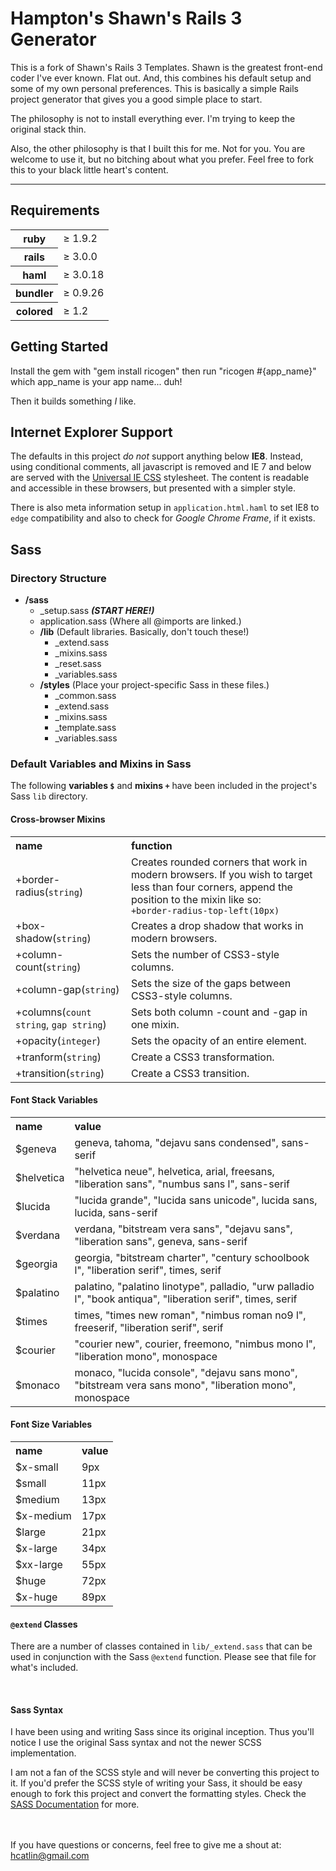 # Hampton's Shawn's Rails 3 Generator

This is a fork of Shawn's Rails 3 Templates. Shawn is the greatest front-end coder I've ever known.
Flat out. And, this combines his default setup and some of my own personal preferences. This is basically
a simple Rails project generator that gives you a good simple place to start.

The philosophy is not to install everything ever. I'm trying to keep the original stack thin.

Also, the other philosophy is that I built this for me. Not for you. You are welcome to use it,
but no bitching about what you prefer. Feel free to fork this to your black little heart's content.

***

## Requirements
<table>
  <tr>
    <th>ruby</th>
    <td>&ge; 1.9.2</td>
  </tr>
  <tr>
    <th>rails</th>
    <td>&ge; 3.0.0</td>
  </tr>
  <tr>
    <th>haml</th>
    <td>&ge; 3.0.18</td>
  </tr>
  <tr>
    <th>bundler</th>
    <td>&ge; 0.9.26</td>
  </tr>
  <tr>
    <th>colored</th>
    <td>&ge; 1.2</td>
  </tr>
</table>

## Getting Started

Install the gem with "gem install ricogen" then run "ricogen #{app_name}" which app_name is your app name... duh!

Then it builds something *I* like.

## Internet Explorer Support

The defaults in this project _do not_ support anything below **IE8**. Instead, using conditional
comments, all javascript is removed and IE 7 and below are served with the [Universal IE CSS](http://code.google.com/p/universal-ie6-css/)
stylesheet. The content is readable and accessible in these browsers, but presented with a simpler style.

There is also meta information setup in `application.html.haml` to set IE8 to `edge` compatibility and also to check for _Google Chrome Frame_,
if it exists.

## Sass

### Directory Structure
  * **/sass**
    * \_setup.sass **_(START HERE!)_**
    * application.sass (Where all @imports are linked.)
    * **/lib** (Default libraries. Basically, don't touch these!)
        * \_extend.sass
        * \_mixins.sass
        * \_reset.sass
        * \_variables.sass
    * **/styles** (Place your project-specific Sass in these files.)
       * \_common.sass
       * \_extend.sass
       * \_mixins.sass
       * \_template.sass
       * \_variables.sass


### Default Variables and Mixins in Sass

The following **variables `$`** and **mixins `+`** have been included in the project's Sass `lib` directory.

#### Cross-browser Mixins

<table>
  <tr>
    <th align="left">name</th>
    <th align="left">function</th>
  </tr>

  <tr>
    <td>+border-radius(<code>string</code>)</td>
    <td>
      Creates rounded corners that work in modern browsers.
      If you wish to target less than four corners, append the position to the mixin like so:
      <br>
      <code>+border-radius-top-left(10px)</code>
    </td>
  </tr>

  <tr>
    <td>+box-shadow(<code>string</code>)</td>
    <td>Creates a drop shadow that works in modern browsers.</td>
  </tr>

  <tr>
    <td>+column-count(<code>string</code>)</td>
    <td>Sets the number of CSS3-style columns.</td>
  </tr>

  <tr>
    <td>+column-gap(<code>string</code>)</td>
    <td>Sets the size of the gaps between CSS3-style columns.</td>
  </tr>

  <tr>
    <td>+columns(<code>count string</code>, <code>gap string</code>)</td>
    <td>Sets both column -count and -gap in one mixin.</td>
  </tr>

  <tr>
    <td>+opacity(<code>integer</code>)</td>
    <td>Sets the opacity of an entire element.</td>
  </tr>

  <tr>
    <td>+tranform(<code>string</code>)</td>
    <td>Create a CSS3 transformation.</td>
  </tr>

  <tr>
    <td>+transition(<code>string</code>)</td>
    <td>Create a CSS3 transition.</td>
  </tr>
</table>

#### Font Stack Variables
<table>
  <tr>
    <th align="left">name</th>
    <th align="left">value</th>
  </tr>
  <tr>
    <td>$geneva</td>
    <td>geneva, tahoma, "dejavu sans condensed", sans-serif</td>
  </tr>
  <tr>
    <td>$helvetica</td>
    <td>"helvetica neue", helvetica, arial, freesans, "liberation sans", "numbus sans l", sans-serif</td>
  </tr>
  <tr>
    <td>$lucida</td>
    <td>"lucida grande", "lucida sans unicode", lucida sans, lucida, sans-serif</td>
  </tr>
  <tr>
    <td>$verdana </td>
    <td>verdana, "bitstream vera sans", "dejavu sans", "liberation sans", geneva, sans-serif</td>
  </tr>
  <tr>
    <td>$georgia </td>
    <td>georgia, "bitstream charter", "century schoolbook l", "liberation serif", times, serif</td>
  </tr>
  <tr>
    <td>$palatino </td>
    <td>palatino, "palatino linotype", palladio, "urw palladio l", "book antiqua", "liberation serif", times, serif</td>
  </tr>
  <tr>
    <td>$times </td>
    <td>times, "times new roman", "nimbus roman no9 l", freeserif, "liberation serif", serif</td>
  </tr>
  <tr>
    <td>$courier </td>
    <td>"courier new", courier, freemono, "nimbus mono l", "liberation mono", monospace</td>
  </tr>
  <tr>
    <td>$monaco </td>
    <td>monaco, "lucida console", "dejavu sans mono", "bitstream vera sans mono", "liberation mono", monospace</td>
  </tr>
</table>

#### Font Size Variables
<table>
  <tr>
    <th align="left">name</th>
    <th align="left">value</th>
  </tr>
  <tr>
    <td>$x-small</td>
    <td>9px</td>
  </tr>
   <tr>
    <td>$small</td>
    <td>11px</td>
  </tr>
   <tr>
    <td>$medium</td>
    <td>13px</td>
  </tr>
   <tr>
    <td>$x-medium</td>
    <td>17px</td>
  </tr>
   <tr>
    <td>$large</td>
    <td>21px</td>
  </tr>
   <tr>
    <td>$x-large</td>
    <td>34px</td>
  </tr>
  <tr>
    <td>$xx-large</td>
    <td>55px</td>
  </tr>
  <tr>
    <td>$huge</td>
    <td>72px</td>
  </tr>
  <tr>
    <td>$x-huge</td>
    <td>89px</td>
  </tr>
</table>

#### `@extend` Classes
There are a number of classes contained in `lib/_extend.sass` that can be used in conjunction with the Sass `@extend` function. Please
see that file for what's included.


<br>

#### Sass Syntax

I have been using and writing Sass since its original inception. Thus you'll notice I use the original Sass syntax and not the newer SCSS implementation.

I am not a fan of the SCSS style and will never be converting this project to it. If you'd prefer the SCSS style of writing your Sass, it should be easy enough to
fork this project and convert the formatting styles. Check the [SASS Documentation](http://sass-lang.com/docs/yardoc/file.SASS_REFERENCE.html) for more.

<br><br>
If you have questions or concerns, feel free to give me a shout at:
[hcatlin@gmail.com](mailto:hcatlin@gmail.com)
